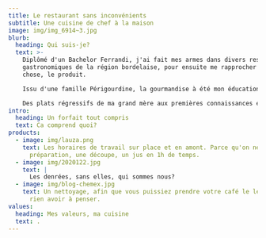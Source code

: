 ```yaml
---
title: Le restaurant sans inconvénients
subtitle: Une cuisine de chef à la maison
image: img/img_6914~3.jpg
blurb:
  heading: Qui suis-je?
  text: >-
    Diplômé d'un Bachelor Ferrandi, j'ai fait mes armes dans divers restaurants
    gastronomiques de la région bordelaise, pour ensuite me rapprocher d'une
    chose, le produit. 

    Issu d'une famille Périgourdine, la gourmandise à été mon éducation. 

    Des plats régressifs de ma grand mère aux premières connaissances en vin de mon grand père, mes parents tous deux gourmets n'ont pu que continuer de m'indiquer cette voie. 
intro:
  heading: Un forfait tout compris
  text: Ca comprend quoi?
products:
  - image: img/lauza.png
    text: Les horaires de travail sur place et en amont. Parce qu'on ne fait pas une
      préparation, une découpe, un jus en 1h de temps.
  - image: img/2020122.jpg
    text: |
      Les denrées, sans elles, qui sommes nous? 
  - image: img/blog-chemex.jpg
    text: Un nettoyage, afin que vous puissiez prendre votre café le lendemain sans
      rien avoir à penser.
values:
  heading: Mes valeurs, ma cuisine
  text: .
---
```

